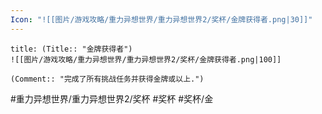 ```yaml
---
Icon: "![[图片/游戏攻略/重力异想世界/重力异想世界2/奖杯/金牌获得者.png|30]]"
---
```

```ad-common-gold-trophy
title: (Title:: "金牌获得者")
![[图片/游戏攻略/重力异想世界/重力异想世界2/奖杯/金牌获得者.png|100]]

(Comment:: "完成了所有挑战任务并获得金牌或以上.")
```

#重力异想世界/重力异想世界2/奖杯 #奖杯 #奖杯/金
